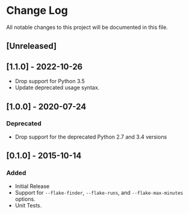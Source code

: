 # Change Log
All notable changes to this project will be documented in this file.

## [Unreleased]

## [1.1.0] - 2022-10-26
- Drop support for Python 3.5
- Update deprecated usage syntax.

## [1.0.0] - 2020-07-24
### Deprecated
- Drop support for the deprecated Python 2.7 and 3.4 versions

## [0.1.0] - 2015-10-14
### Added
- Initial Release
- Support for `--flake-finder`, `--flake-runs`, and `--flake-max-minutes` options.
- Unit Tests.
